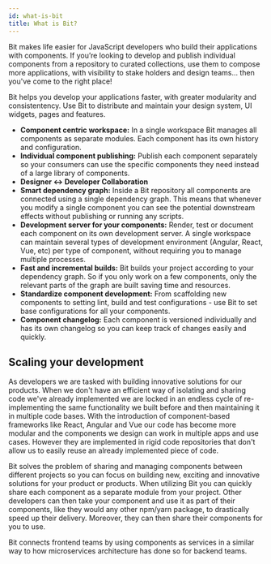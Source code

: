 ```yaml
---
id: what-is-bit
title: What is Bit?
---
```


Bit makes life easier for JavaScript developers who build their applications with components. If you’re looking to develop and publish individual components from a repository to curated collections, use them to compose more applications, with visibility to stake holders and design teams... then you've come to the right place!  

Bit helps you develop your applications faster, with greater modularity and consistentency. Use Bit to distribute and maintain your design system, UI widgets, pages and features.

- **Component centric workspace:** In a single workspace Bit manages all components as separate modules. Each component has its own history and configuration.
- **Individual component publishing:** Publish each component separately so your consumers can use the specific components they need instead of a large library of components.
- **Designer <-> Developer Collaboration**  
- **Smart dependency graph:** Inside a Bit repository all components are connected using a single dependency graph. This means that whenever you modify a single component you can see the potential downstream effects without publishing or running any scripts.
- **Development server for your components:** Render, test or document each component on its own development server. A single workspace can maintain several types of development environment (Angular, React, Vue, etc) per type of component, without requiring you to manage multiple processes.
- **Fast and incremental builds:** Bit builds your project according to your dependency graph. So if you only work on a few components, only the relevant parts of the graph are built saving time and resources.
- **Standardize component development:** From scaffolding new components to setting lint, build and test configurations - use Bit to set base configurations for all your components.
- **Component changelog:** Each component is versioned individually and has its own changelog so you can keep track of changes easily and quickly.

## Scaling your development

As developers we are tasked with building innovative solutions for our products. When we don't have an efficient way of isolating and sharing code we've already implemented we are locked in an endless cycle of re-implementing the same functionality we built before and then maintaining it in multiple code bases. With the introduction of component-based frameworks like React, Angular and Vue our code has become more modular and the components we design can work in multiple apps and use cases. However they are implemented in rigid code repositories that don't allow us to easily reuse an already implemented piece of code.

Bit solves the problem of sharing and managing components between different projects so you can focus on building new, exciting and innovative solutions for your product or products. When utilizing Bit you can quickly share each component as a separate module from your project. Other developers can then take your component and use it as part of their components, like they would any other npm/yarn package, to drastically speed up their delivery. Moreover, they can then share their components for you to use.

Bit connects frontend teams by using components as services in a similar way to how microservices architecture has done so for backend teams.
